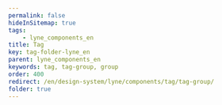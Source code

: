 ```yaml
---
permalink: false
hideInSitemap: true
tags: 
    - lyne_components_en
title: Tag
key: tag-folder-lyne_en
parent: lyne_components_en
keywords: tag, tag-group, group
order: 400
redirect: /en/design-system/lyne/components/tag/tag-group/
folder: true
---
```

